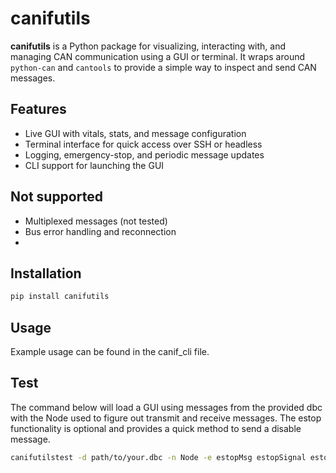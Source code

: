 # canifutils

**canifutils** is a Python package for visualizing, interacting with, and managing CAN communication using a GUI or terminal. It wraps around `python-can` and `cantools` to provide a simple way to inspect and send CAN messages.

## Features
- Live GUI with vitals, stats, and message configuration
- Terminal interface for quick access over SSH or headless
- Logging, emergency-stop, and periodic message updates
- CLI support for launching the GUI

## Not supported
- Multiplexed messages (not tested)
- Bus error handling and reconnection
-

## Installation

```bash
pip install canifutils
```

## Usage

Example usage can be found in the canif_cli file.


## Test

The command below will load a GUI using messages from the provided dbc with the Node
used to figure out transmit and receive messages.
The estop functionality is optional and provides a quick method to send a disable
message.

```bash
canifutilstest -d path/to/your.dbc -n Node -e estopMsg estopSignal estopValue
```

